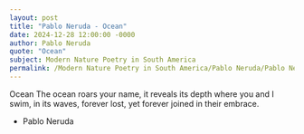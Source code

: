 ```yaml
---
layout: post
title: "Pablo Neruda - Ocean"
date: 2024-12-28 12:00:00 -0000
author: Pablo Neruda
quote: "Ocean"
subject: Modern Nature Poetry in South America
permalink: /Modern Nature Poetry in South America/Pablo Neruda/Pablo Neruda - Ocean
---
```


Ocean
The ocean roars your name,
it reveals its depth
where you and I swim,
in its waves,
forever lost,
yet forever joined in their embrace.


- Pablo Neruda
